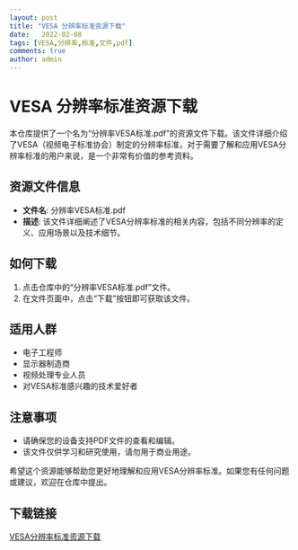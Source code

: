 ```yaml
---
layout: post
title: "VESA 分辨率标准资源下载"
date:   2022-02-08
tags: [VESA,分辨率,标准,文件,pdf]
comments: true
author: admin
---
```

# VESA 分辨率标准资源下载

本仓库提供了一个名为“分辨率VESA标准.pdf”的资源文件下载。该文件详细介绍了VESA（视频电子标准协会）制定的分辨率标准，对于需要了解和应用VESA分辨率标准的用户来说，是一个非常有价值的参考资料。

## 资源文件信息

- **文件名**: 分辨率VESA标准.pdf
- **描述**: 该文件详细阐述了VESA分辨率标准的相关内容，包括不同分辨率的定义、应用场景以及技术细节。

## 如何下载

1. 点击仓库中的“分辨率VESA标准.pdf”文件。
2. 在文件页面中，点击“下载”按钮即可获取该文件。

## 适用人群

- 电子工程师
- 显示器制造商
- 视频处理专业人员
- 对VESA标准感兴趣的技术爱好者

## 注意事项

- 请确保您的设备支持PDF文件的查看和编辑。
- 该文件仅供学习和研究使用，请勿用于商业用途。

希望这个资源能够帮助您更好地理解和应用VESA分辨率标准。如果您有任何问题或建议，欢迎在仓库中提出。

## 下载链接

[VESA分辨率标准资源下载](https://pan.quark.cn/s/829871ff7ffb)